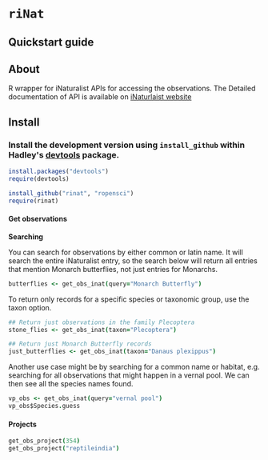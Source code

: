 # `riNat`


## Quickstart guide
 
 
## About
R wrapper for iNaturalist APIs for accessing the observations. The Detailed documentation of API is available on [iNaturlaist website](http://www.inaturalist.org/pages/api+reference) 



## Install

### Install the development version using `install_github` within Hadley's [devtools](https://github.com/hadley/devtools) package.

```R
install.packages("devtools")
require(devtools)

install_github("rinat", "ropensci")
require(rinat)
```


#### Get observations

__Searching__

You can search for observations by either common or latin name.  It will search the entire iNaturalist entry, so the search below will return all entries that mention Monarch butterflies, not just entries for Monarchs.

```coffee
butterflies <- get_obs_inat(query="Monarch Butterfly")
```

To return only records for a specific species or taxonomic group, use the taxon option.

```coffee
## Return just observations in the family Plecoptera
stone_flies <- get_obs_inat(taxon="Plecoptera")

## Return just Monarch Butterfly records
just_butterflies <- get_obs_inat(taxon="Danaus plexippus")
```

Another use case might be by searching for a common name or habitat, e.g. searching for all observations that might happen in a vernal pool.  We can then see all the species names found.  

```coffee
vp_obs <- get_obs_inat(query="vernal pool")
vp_obs$Species.guess
```

#### Projects

```coffee
get_obs_project(354)
get_obs_project("reptileindia") 
```
